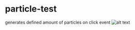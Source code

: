 # particle-test
generates defined amount of particles on click event
![alt text](https://raw.githubusercontent.com/LukSkywookie/particle-test/master/src/assets/particle.jpg)
